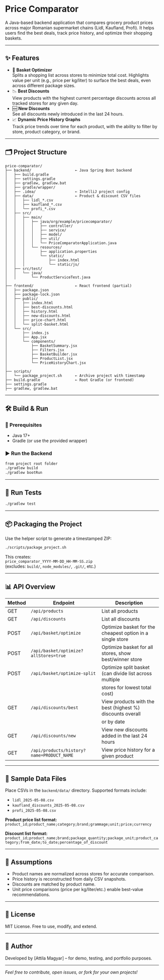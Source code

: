 # Price Comparator

A Java-based backend application that compares grocery product prices across major Romanian supermarket chains (Lidl, Kaufland, Profi). It helps users find the best deals, track price history, and optimize their shopping baskets.

---

## ✨ Features

- 🛒 **Basket Optimizer**  
  Splits a shopping list across stores to minimize total cost. 
  Highlights value per unit (e.g., price per kg/liter) to surface the best deals, even across different package sizes.
- 📉 **Best Discounts**  
  View products with the highest current percentage discounts across all tracked stores for any given day.
- 🆕 **New Discounts**  
  See all discounts newly introduced in the last 24 hours.
- 📈 **Dynamic Price History Graphs**  
  Track price trends over time for each product, with the ability to filter by store, product category, or brand.

---

## 🗂️ Project Structure

```text
price-comparator/
├── backend/                    ← Java Spring Boot backend
│   ├── build.gradle
│   ├── settings.gradle
│   ├── gradlew, gradlew.bat
│   ├── gradle/wrapper/
│   ├── .idea/                  ← IntelliJ project config
│   ├── data/                   ← Product & discount CSV files
│   │   ├── lidl_*.csv
│   │   ├── kaufland_*.csv
│   │   └── profi_*.csv
│   ├── src/
│   │   ├── main/
│   │   │   ├── java/org/example/pricecomparator/
│   │   │   │   ├── controller/
│   │   │   │   ├── service/
│   │   │   │   ├── model/
│   │   │   │   ├── util/
│   │   │   │   └── PriceComparatorApplication.java
│   │   │   └── resources/
│   │   │       ├── application.properties
│   │   │       └── static/
│   │   │           ├── index.html
│   │   │           └── static/js/
│   ├── src/test/
│   │   └── java/
│   │       └── ProductServiceTest.java
│
├── frontend/                   ← React frontend (partial)
│   ├── package.json
│   ├── package-lock.json
│   ├── public/
│   │   ├── index.html
│   │   ├── best-discounts.html
│   │   ├── history.html
│   │   ├── new-discounts.html
│   │   ├── price-chart.html
│   │   └── split-basket.html
│   └── src/
│       ├── index.js
│       ├── App.jsx
│       └── components/
│           ├── BasketSummary.jsx
│           ├── Filters.jsx
│           ├── BasketBuilder.jsx
│           ├── ProductList.jsx
│           └── PriceHistoryChart.jsx
│
├── scripts/
│   └── package_project.sh      ← Archive project with timestamp
├── build.gradle                ← Root Gradle (or frontend)
├── settings.gradle
├── gradlew, gradlew.bat
```

---

## 🛠️ Build & Run

### 🔧 Prerequisites

- Java 17+
- Gradle (or use the provided wrapper)

### ▶️ Run the Backend

```bash
from project root folder
./gradlew build
./gradlew bootRun
```


---

## 🧪 Run Tests

```bash
./gradlew test
```

---

## 📦 Packaging the Project

Use the helper script to generate a timestamped ZIP:

```bash
./scripts/package_project.sh
```

This creates:  
`price_comparator_YYYY-MM-DD_HH-MM-SS.zip`  
(excludes: `build/`, `node_modules/`, `.git/`, etc.)

---

## 📊 API Overview

| Method | Endpoint                                         | Description                                                  |
|--------|--------------------------------------------------|--------------------------------------------------------------|
| GET    | `/api/products`                                  | List all products                                            |
| GET    | `/api/discounts`                                 | List all discounts                                           |
| POST   | `/api/basket/optimize`                           | Optimize basket for the cheapest option in a single store    |
| POST   | `/api/basket/optimize?allStores=true`            | Optimize basket for all stores, show best/winner store       |
| POST   | `/api/basket/optimize-split`                     | Optimize split basket (can divide list across multiple       |
|        |                                                  | stores for lowest total cost)                                |
| GET    | `/api/discounts/best`                            | View products with the best (highest %) discounts overall    |
|        |                                                  | or by date                                                   |
| GET    | `/api/discounts/new`                             | View new discounts added in the last 24 hours                |
| GET    | `/api/products/history?name=PRODUCT_NAME`        | View price history for a given product                       |

---

## 📁 Sample Data Files

Place CSVs in the `backend/data/` directory. Supported formats include:

- `lidl_2025-05-08.csv`
- `kaufland_discounts_2025-05-08.csv`
- `profi_2025-05-08.csv`

**Product price list format:**  
`product_id;product_name;category;brand;grammage;unit;price;currency`

**Discount list format:**  
`product_id;product_name;brand;package_quantity;package_unit;product_category;from_date;to_date;percentage_of_discount`

---

## 📌 Assumptions

- Product names are normalized across stores for accurate comparison.
- Price history is reconstructed from daily CSV snapshots.
- Discounts are matched by product name.
- Unit price comparisons (price per kg/liter/etc.) enable best-value recommendations.

---

## 🔖 License

MIT License. Free to use, modify, and extend.

---

## 👤 Author

Developed by [Attila Magyar] – for demo, testing, and portfolio purposes.

---

*Feel free to contribute, open issues, or fork for your own projects!*

